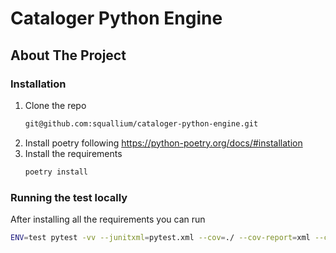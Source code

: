 # Cataloger Python Engine

<!-- ABOUT THE PROJECT -->

## About The Project

### Installation

1. Clone the repo
   ```sh
   git@github.com:squallium/cataloger-python-engine.git
   ```
2. Install poetry following https://python-poetry.org/docs/#installation
3. Install the requirements
   ```sh
   poetry install
   ```
   
### Running the test locally

After installing all the requirements you can run

   ```sh
   ENV=test pytest -vv --junitxml=pytest.xml --cov=./ --cov-report=xml --cov-config=.coveragerc --cov-branch tests
   ```
